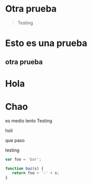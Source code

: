 # Otra prueba

> Testing

# Esto es una prueba

## otra prueba

# Hola


# Chao

es medio lento Testing

holi


que paso

testing

```js
var foo = 'bar';

function baz(s) {
   return foo + ':' + s;
}
```